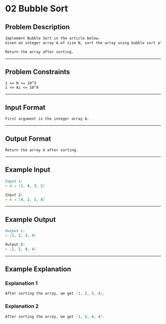# 02 Bubble Sort

## Problem Description

```markdown
Implement Bubble Sort in the article below.
Given an integer array A of size N, sort the array using bubble sort algorithm.

Return the array after sorting.
```

---
## Problem Constraints

```
1 <= N <= 10^3
1 <= Ai <= 10^9
```

---
## Input Format

```
First argument is the integer array A.
```

---
## Output Format

```
Return the array A after sorting.
```

---
## Example Input

```markdown
Input 1:
> A = [1, 4, 3, 2]

Input 2:
> A = [4, 2, 1, 4]
```

---
## Example Output

```markdown
Output 1:
> [1, 2, 3, 4]

Output 2:
> [1, 2, 4, 4]
```

---
## Example Explanation

### Explanation 1

```markdown
After sorting the array, we get [1, 2, 3, 4].
```

### Explanation 2

```markdown
After sorting the array, we get [1, 2, 4, 4].
```